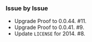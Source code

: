 ### Issue by Issue

 * Upgrade Proof to 0.0.44. #11.
 * Upgrade Proof to 0.0.41. #9.
 * Update `LICENSE` for 2014. #8.
